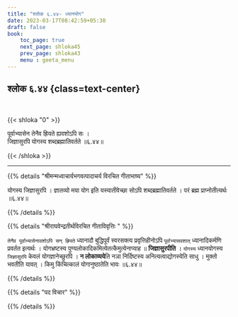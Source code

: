 ```yaml
---
title: "श्लोक ६.४४- ध्यानयोग"
date: 2023-03-17T08:42:59+05:30
draft: false
book:
    toc_page: true
    next_page: shloka45
    prev_page: shloka43
    menu : geeta_menu
---
```




## श्लोक ६.४४ {class=text-center}

<br/>

{{< shloka  "0"  >}}

पूर्वाभ्यासेन तेनैव ह्रियते ह्यवशोऽपि सः ।  
जिज्ञासुरपि योगस्य शब्दब्रह्मातिवर्तते ॥६.४४॥

{{< /shloka >}}

---


{{% details "श्रीमन्मध्वाचार्यभगवत्पादाचर्य विरचित  गीताभाष्य" %}}

योगस्य जिज्ञासुरपि । ज्ञातव्यो मया योग इति यस्यातीवेच्छा सोऽपि 
शब्दब्रह्मातिवर्तते । परं ब्रह्म प्राप्नोतीत्यर्थः ॥६.४४॥

{{% /details %}}



{{% details "श्रीराघवेन्द्रतीर्थविरचित गीताविवृत्तिः " %}}

`तेनैव पूर्वाभ्यासेनावशोऽपि सन्‌ ह्रियते` ध्यानादौ बुद्धिपूर्वं स्वरसक्त्य 
प्रवृत्तिहीनोऽपि `पूर्वाभ्यासवशात्‌` ध्यानादिकर्मणि प्रवर्तत इत्यर्थः । योगभ्रष्टस्य
पुण्यलोकादिकमित्येतत्कैमुत्येनाप्याह ॥ **जिज्ञासुरपीति** । `योगस्य` ध्यानयोगस्य
`जिज्ञासुरपि` केवलं योगज्ञानेच्छुरपि । **न लोकाव्यये**ति नञा निर्दिष्टस्य
अनित्यत्वाद्योगस्येति साधु । मुक्तो भवतीति यावत्‌ । किमु किंचित्कालं
योगानुष्ठातेति भावः ॥६.४४॥

{{% /details %}}



{{% details "पद विचार" %}}


{{% /details %}}
